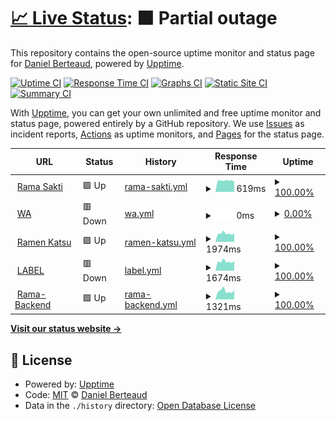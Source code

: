 # [📈 Live Status](https://dani.github.io/up): <!--live status--> **🟧 Partial outage**

This repository contains the open-source uptime monitor and status page for [Daniel Berteaud](https://www.ehtrace.com), powered by [Upptime](https://github.com/upptime/upptime).

[![Uptime CI](https://github.com/dani/up/workflows/Uptime%20CI/badge.svg)](https://github.com/dani/up/actions?query=workflow%3A%22Uptime+CI%22)
[![Response Time CI](https://github.com/dani/up/workflows/Response%20Time%20CI/badge.svg)](https://github.com/dani/up/actions?query=workflow%3A%22Response+Time+CI%22)
[![Graphs CI](https://github.com/dani/up/workflows/Graphs%20CI/badge.svg)](https://github.com/dani/up/actions?query=workflow%3A%22Graphs+CI%22)
[![Static Site CI](https://github.com/dani/up/workflows/Static%20Site%20CI/badge.svg)](https://github.com/dani/up/actions?query=workflow%3A%22Static+Site+CI%22)
[![Summary CI](https://github.com/dani/up/workflows/Summary%20CI/badge.svg)](https://github.com/dani/up/actions?query=workflow%3A%22Summary+CI%22)

With [Upptime](https://upptime.js.org), you can get your own unlimited and free uptime monitor and status page, powered entirely by a GitHub repository. We use [Issues](https://github.com/dani/up/issues) as incident reports, [Actions](https://github.com/dani/up/actions) as uptime monitors, and [Pages](https://dani.github.io/up) for the status page.

<!--start: status pages-->
<!-- This summary is generated by Upptime (https://github.com/upptime/upptime) -->
<!-- Do not edit this manually, your changes will be overwritten -->
<!-- prettier-ignore -->
| URL | Status | History | Response Time | Uptime |
| --- | ------ | ------- | ------------- | ------ |
| <img alt="" src="https://icons.duckduckgo.com/ip3/www.ramasakti.com.ico" height="13"> [Rama Sakti](https://www.ramasakti.com) | 🟩 Up | [rama-sakti.yml](https://github.com/danichrisd/up/commits/HEAD/history/rama-sakti.yml) | <details><summary><img alt="Response time graph" src="./graphs/rama-sakti/response-time-week.png" height="20"> 619ms</summary><br><a href="https://danichrisd.github.io/up/history/rama-sakti"><img alt="Response time 704" src="https://img.shields.io/endpoint?url=https%3A%2F%2Fraw.githubusercontent.com%2Fdanichrisd%2Fup%2FHEAD%2Fapi%2Frama-sakti%2Fresponse-time.json"></a><br><a href="https://danichrisd.github.io/up/history/rama-sakti"><img alt="24-hour response time 562" src="https://img.shields.io/endpoint?url=https%3A%2F%2Fraw.githubusercontent.com%2Fdanichrisd%2Fup%2FHEAD%2Fapi%2Frama-sakti%2Fresponse-time-day.json"></a><br><a href="https://danichrisd.github.io/up/history/rama-sakti"><img alt="7-day response time 619" src="https://img.shields.io/endpoint?url=https%3A%2F%2Fraw.githubusercontent.com%2Fdanichrisd%2Fup%2FHEAD%2Fapi%2Frama-sakti%2Fresponse-time-week.json"></a><br><a href="https://danichrisd.github.io/up/history/rama-sakti"><img alt="30-day response time 718" src="https://img.shields.io/endpoint?url=https%3A%2F%2Fraw.githubusercontent.com%2Fdanichrisd%2Fup%2FHEAD%2Fapi%2Frama-sakti%2Fresponse-time-month.json"></a><br><a href="https://danichrisd.github.io/up/history/rama-sakti"><img alt="1-year response time 749" src="https://img.shields.io/endpoint?url=https%3A%2F%2Fraw.githubusercontent.com%2Fdanichrisd%2Fup%2FHEAD%2Fapi%2Frama-sakti%2Fresponse-time-year.json"></a></details> | <details><summary><a href="https://danichrisd.github.io/up/history/rama-sakti">100.00%</a></summary><a href="https://danichrisd.github.io/up/history/rama-sakti"><img alt="All-time uptime 99.75%" src="https://img.shields.io/endpoint?url=https%3A%2F%2Fraw.githubusercontent.com%2Fdanichrisd%2Fup%2FHEAD%2Fapi%2Frama-sakti%2Fuptime.json"></a><br><a href="https://danichrisd.github.io/up/history/rama-sakti"><img alt="24-hour uptime 100.00%" src="https://img.shields.io/endpoint?url=https%3A%2F%2Fraw.githubusercontent.com%2Fdanichrisd%2Fup%2FHEAD%2Fapi%2Frama-sakti%2Fuptime-day.json"></a><br><a href="https://danichrisd.github.io/up/history/rama-sakti"><img alt="7-day uptime 100.00%" src="https://img.shields.io/endpoint?url=https%3A%2F%2Fraw.githubusercontent.com%2Fdanichrisd%2Fup%2FHEAD%2Fapi%2Frama-sakti%2Fuptime-week.json"></a><br><a href="https://danichrisd.github.io/up/history/rama-sakti"><img alt="30-day uptime 100.00%" src="https://img.shields.io/endpoint?url=https%3A%2F%2Fraw.githubusercontent.com%2Fdanichrisd%2Fup%2FHEAD%2Fapi%2Frama-sakti%2Fuptime-month.json"></a><br><a href="https://danichrisd.github.io/up/history/rama-sakti"><img alt="1-year uptime 99.81%" src="https://img.shields.io/endpoint?url=https%3A%2F%2Fraw.githubusercontent.com%2Fdanichrisd%2Fup%2FHEAD%2Fapi%2Frama-sakti%2Fuptime-year.json"></a></details>
| <img alt="" src="https://icons.duckduckgo.com/ip3/103.150.92.1.ico" height="13"> [WA](http://103.150.92.1:1680/) | 🟥 Down | [wa.yml](https://github.com/danichrisd/up/commits/HEAD/history/wa.yml) | <details><summary><img alt="Response time graph" src="./graphs/wa/response-time-week.png" height="20"> 0ms</summary><br><a href="https://danichrisd.github.io/up/history/wa"><img alt="Response time 0" src="https://img.shields.io/endpoint?url=https%3A%2F%2Fraw.githubusercontent.com%2Fdanichrisd%2Fup%2FHEAD%2Fapi%2Fwa%2Fresponse-time.json"></a><br><a href="https://danichrisd.github.io/up/history/wa"><img alt="24-hour response time 0" src="https://img.shields.io/endpoint?url=https%3A%2F%2Fraw.githubusercontent.com%2Fdanichrisd%2Fup%2FHEAD%2Fapi%2Fwa%2Fresponse-time-day.json"></a><br><a href="https://danichrisd.github.io/up/history/wa"><img alt="7-day response time 0" src="https://img.shields.io/endpoint?url=https%3A%2F%2Fraw.githubusercontent.com%2Fdanichrisd%2Fup%2FHEAD%2Fapi%2Fwa%2Fresponse-time-week.json"></a><br><a href="https://danichrisd.github.io/up/history/wa"><img alt="30-day response time 0" src="https://img.shields.io/endpoint?url=https%3A%2F%2Fraw.githubusercontent.com%2Fdanichrisd%2Fup%2FHEAD%2Fapi%2Fwa%2Fresponse-time-month.json"></a><br><a href="https://danichrisd.github.io/up/history/wa"><img alt="1-year response time 0" src="https://img.shields.io/endpoint?url=https%3A%2F%2Fraw.githubusercontent.com%2Fdanichrisd%2Fup%2FHEAD%2Fapi%2Fwa%2Fresponse-time-year.json"></a></details> | <details><summary><a href="https://danichrisd.github.io/up/history/wa">0.00%</a></summary><a href="https://danichrisd.github.io/up/history/wa"><img alt="All-time uptime 27.35%" src="https://img.shields.io/endpoint?url=https%3A%2F%2Fraw.githubusercontent.com%2Fdanichrisd%2Fup%2FHEAD%2Fapi%2Fwa%2Fuptime.json"></a><br><a href="https://danichrisd.github.io/up/history/wa"><img alt="24-hour uptime 0.00%" src="https://img.shields.io/endpoint?url=https%3A%2F%2Fraw.githubusercontent.com%2Fdanichrisd%2Fup%2FHEAD%2Fapi%2Fwa%2Fuptime-day.json"></a><br><a href="https://danichrisd.github.io/up/history/wa"><img alt="7-day uptime 0.00%" src="https://img.shields.io/endpoint?url=https%3A%2F%2Fraw.githubusercontent.com%2Fdanichrisd%2Fup%2FHEAD%2Fapi%2Fwa%2Fuptime-week.json"></a><br><a href="https://danichrisd.github.io/up/history/wa"><img alt="30-day uptime 0.00%" src="https://img.shields.io/endpoint?url=https%3A%2F%2Fraw.githubusercontent.com%2Fdanichrisd%2Fup%2FHEAD%2Fapi%2Fwa%2Fuptime-month.json"></a><br><a href="https://danichrisd.github.io/up/history/wa"><img alt="1-year uptime 0.00%" src="https://img.shields.io/endpoint?url=https%3A%2F%2Fraw.githubusercontent.com%2Fdanichrisd%2Fup%2FHEAD%2Fapi%2Fwa%2Fuptime-year.json"></a></details>
| <img alt="" src="https://icons.duckduckgo.com/ip3/systemalpha.net.ico" height="13"> [Ramen Katsu](https://systemalpha.net/ramenkatsu) | 🟩 Up | [ramen-katsu.yml](https://github.com/danichrisd/up/commits/HEAD/history/ramen-katsu.yml) | <details><summary><img alt="Response time graph" src="./graphs/ramen-katsu/response-time-week.png" height="20"> 1974ms</summary><br><a href="https://danichrisd.github.io/up/history/ramen-katsu"><img alt="Response time 2377" src="https://img.shields.io/endpoint?url=https%3A%2F%2Fraw.githubusercontent.com%2Fdanichrisd%2Fup%2FHEAD%2Fapi%2Framen-katsu%2Fresponse-time.json"></a><br><a href="https://danichrisd.github.io/up/history/ramen-katsu"><img alt="24-hour response time 2008" src="https://img.shields.io/endpoint?url=https%3A%2F%2Fraw.githubusercontent.com%2Fdanichrisd%2Fup%2FHEAD%2Fapi%2Framen-katsu%2Fresponse-time-day.json"></a><br><a href="https://danichrisd.github.io/up/history/ramen-katsu"><img alt="7-day response time 1974" src="https://img.shields.io/endpoint?url=https%3A%2F%2Fraw.githubusercontent.com%2Fdanichrisd%2Fup%2FHEAD%2Fapi%2Framen-katsu%2Fresponse-time-week.json"></a><br><a href="https://danichrisd.github.io/up/history/ramen-katsu"><img alt="30-day response time 1853" src="https://img.shields.io/endpoint?url=https%3A%2F%2Fraw.githubusercontent.com%2Fdanichrisd%2Fup%2FHEAD%2Fapi%2Framen-katsu%2Fresponse-time-month.json"></a><br><a href="https://danichrisd.github.io/up/history/ramen-katsu"><img alt="1-year response time 2169" src="https://img.shields.io/endpoint?url=https%3A%2F%2Fraw.githubusercontent.com%2Fdanichrisd%2Fup%2FHEAD%2Fapi%2Framen-katsu%2Fresponse-time-year.json"></a></details> | <details><summary><a href="https://danichrisd.github.io/up/history/ramen-katsu">100.00%</a></summary><a href="https://danichrisd.github.io/up/history/ramen-katsu"><img alt="All-time uptime 99.79%" src="https://img.shields.io/endpoint?url=https%3A%2F%2Fraw.githubusercontent.com%2Fdanichrisd%2Fup%2FHEAD%2Fapi%2Framen-katsu%2Fuptime.json"></a><br><a href="https://danichrisd.github.io/up/history/ramen-katsu"><img alt="24-hour uptime 100.00%" src="https://img.shields.io/endpoint?url=https%3A%2F%2Fraw.githubusercontent.com%2Fdanichrisd%2Fup%2FHEAD%2Fapi%2Framen-katsu%2Fuptime-day.json"></a><br><a href="https://danichrisd.github.io/up/history/ramen-katsu"><img alt="7-day uptime 100.00%" src="https://img.shields.io/endpoint?url=https%3A%2F%2Fraw.githubusercontent.com%2Fdanichrisd%2Fup%2FHEAD%2Fapi%2Framen-katsu%2Fuptime-week.json"></a><br><a href="https://danichrisd.github.io/up/history/ramen-katsu"><img alt="30-day uptime 100.00%" src="https://img.shields.io/endpoint?url=https%3A%2F%2Fraw.githubusercontent.com%2Fdanichrisd%2Fup%2FHEAD%2Fapi%2Framen-katsu%2Fuptime-month.json"></a><br><a href="https://danichrisd.github.io/up/history/ramen-katsu"><img alt="1-year uptime 99.99%" src="https://img.shields.io/endpoint?url=https%3A%2F%2Fraw.githubusercontent.com%2Fdanichrisd%2Fup%2FHEAD%2Fapi%2Framen-katsu%2Fuptime-year.json"></a></details>
| <img alt="" src="https://icons.duckduckgo.com/ip3/systemalpha.net.ico" height="13"> [LABEL](https://systemalpha.net/label) | 🟥 Down | [label.yml](https://github.com/danichrisd/up/commits/HEAD/history/label.yml) | <details><summary><img alt="Response time graph" src="./graphs/label/response-time-week.png" height="20"> 1674ms</summary><br><a href="https://danichrisd.github.io/up/history/label"><img alt="Response time 1994" src="https://img.shields.io/endpoint?url=https%3A%2F%2Fraw.githubusercontent.com%2Fdanichrisd%2Fup%2FHEAD%2Fapi%2Flabel%2Fresponse-time.json"></a><br><a href="https://danichrisd.github.io/up/history/label"><img alt="24-hour response time 1345" src="https://img.shields.io/endpoint?url=https%3A%2F%2Fraw.githubusercontent.com%2Fdanichrisd%2Fup%2FHEAD%2Fapi%2Flabel%2Fresponse-time-day.json"></a><br><a href="https://danichrisd.github.io/up/history/label"><img alt="7-day response time 1674" src="https://img.shields.io/endpoint?url=https%3A%2F%2Fraw.githubusercontent.com%2Fdanichrisd%2Fup%2FHEAD%2Fapi%2Flabel%2Fresponse-time-week.json"></a><br><a href="https://danichrisd.github.io/up/history/label"><img alt="30-day response time 1872" src="https://img.shields.io/endpoint?url=https%3A%2F%2Fraw.githubusercontent.com%2Fdanichrisd%2Fup%2FHEAD%2Fapi%2Flabel%2Fresponse-time-month.json"></a><br><a href="https://danichrisd.github.io/up/history/label"><img alt="1-year response time 1897" src="https://img.shields.io/endpoint?url=https%3A%2F%2Fraw.githubusercontent.com%2Fdanichrisd%2Fup%2FHEAD%2Fapi%2Flabel%2Fresponse-time-year.json"></a></details> | <details><summary><a href="https://danichrisd.github.io/up/history/label">100.00%</a></summary><a href="https://danichrisd.github.io/up/history/label"><img alt="All-time uptime 99.64%" src="https://img.shields.io/endpoint?url=https%3A%2F%2Fraw.githubusercontent.com%2Fdanichrisd%2Fup%2FHEAD%2Fapi%2Flabel%2Fuptime.json"></a><br><a href="https://danichrisd.github.io/up/history/label"><img alt="24-hour uptime 99.98%" src="https://img.shields.io/endpoint?url=https%3A%2F%2Fraw.githubusercontent.com%2Fdanichrisd%2Fup%2FHEAD%2Fapi%2Flabel%2Fuptime-day.json"></a><br><a href="https://danichrisd.github.io/up/history/label"><img alt="7-day uptime 100.00%" src="https://img.shields.io/endpoint?url=https%3A%2F%2Fraw.githubusercontent.com%2Fdanichrisd%2Fup%2FHEAD%2Fapi%2Flabel%2Fuptime-week.json"></a><br><a href="https://danichrisd.github.io/up/history/label"><img alt="30-day uptime 100.00%" src="https://img.shields.io/endpoint?url=https%3A%2F%2Fraw.githubusercontent.com%2Fdanichrisd%2Fup%2FHEAD%2Fapi%2Flabel%2Fuptime-month.json"></a><br><a href="https://danichrisd.github.io/up/history/label"><img alt="1-year uptime 99.98%" src="https://img.shields.io/endpoint?url=https%3A%2F%2Fraw.githubusercontent.com%2Fdanichrisd%2Fup%2FHEAD%2Fapi%2Flabel%2Fuptime-year.json"></a></details>
| <img alt="" src="https://icons.duckduckgo.com/ip3/systemalpha.net.ico" height="13"> [Rama-Backend](https://systemalpha.net/ramasakti) | 🟩 Up | [rama-backend.yml](https://github.com/danichrisd/up/commits/HEAD/history/rama-backend.yml) | <details><summary><img alt="Response time graph" src="./graphs/rama-backend/response-time-week.png" height="20"> 1321ms</summary><br><a href="https://danichrisd.github.io/up/history/rama-backend"><img alt="Response time 1664" src="https://img.shields.io/endpoint?url=https%3A%2F%2Fraw.githubusercontent.com%2Fdanichrisd%2Fup%2FHEAD%2Fapi%2Frama-backend%2Fresponse-time.json"></a><br><a href="https://danichrisd.github.io/up/history/rama-backend"><img alt="24-hour response time 1441" src="https://img.shields.io/endpoint?url=https%3A%2F%2Fraw.githubusercontent.com%2Fdanichrisd%2Fup%2FHEAD%2Fapi%2Frama-backend%2Fresponse-time-day.json"></a><br><a href="https://danichrisd.github.io/up/history/rama-backend"><img alt="7-day response time 1321" src="https://img.shields.io/endpoint?url=https%3A%2F%2Fraw.githubusercontent.com%2Fdanichrisd%2Fup%2FHEAD%2Fapi%2Frama-backend%2Fresponse-time-week.json"></a><br><a href="https://danichrisd.github.io/up/history/rama-backend"><img alt="30-day response time 1545" src="https://img.shields.io/endpoint?url=https%3A%2F%2Fraw.githubusercontent.com%2Fdanichrisd%2Fup%2FHEAD%2Fapi%2Frama-backend%2Fresponse-time-month.json"></a><br><a href="https://danichrisd.github.io/up/history/rama-backend"><img alt="1-year response time 1570" src="https://img.shields.io/endpoint?url=https%3A%2F%2Fraw.githubusercontent.com%2Fdanichrisd%2Fup%2FHEAD%2Fapi%2Frama-backend%2Fresponse-time-year.json"></a></details> | <details><summary><a href="https://danichrisd.github.io/up/history/rama-backend">100.00%</a></summary><a href="https://danichrisd.github.io/up/history/rama-backend"><img alt="All-time uptime 99.81%" src="https://img.shields.io/endpoint?url=https%3A%2F%2Fraw.githubusercontent.com%2Fdanichrisd%2Fup%2FHEAD%2Fapi%2Frama-backend%2Fuptime.json"></a><br><a href="https://danichrisd.github.io/up/history/rama-backend"><img alt="24-hour uptime 100.00%" src="https://img.shields.io/endpoint?url=https%3A%2F%2Fraw.githubusercontent.com%2Fdanichrisd%2Fup%2FHEAD%2Fapi%2Frama-backend%2Fuptime-day.json"></a><br><a href="https://danichrisd.github.io/up/history/rama-backend"><img alt="7-day uptime 100.00%" src="https://img.shields.io/endpoint?url=https%3A%2F%2Fraw.githubusercontent.com%2Fdanichrisd%2Fup%2FHEAD%2Fapi%2Frama-backend%2Fuptime-week.json"></a><br><a href="https://danichrisd.github.io/up/history/rama-backend"><img alt="30-day uptime 100.00%" src="https://img.shields.io/endpoint?url=https%3A%2F%2Fraw.githubusercontent.com%2Fdanichrisd%2Fup%2FHEAD%2Fapi%2Frama-backend%2Fuptime-month.json"></a><br><a href="https://danichrisd.github.io/up/history/rama-backend"><img alt="1-year uptime 99.99%" src="https://img.shields.io/endpoint?url=https%3A%2F%2Fraw.githubusercontent.com%2Fdanichrisd%2Fup%2FHEAD%2Fapi%2Frama-backend%2Fuptime-year.json"></a></details>

<!--end: status pages-->

[**Visit our status website →**](https://dani.github.io/up)

## 📄 License

- Powered by: [Upptime](https://github.com/upptime/upptime)
- Code: [MIT](./LICENSE) © [Daniel Berteaud](https://www.ehtrace.com)
- Data in the `./history` directory: [Open Database License](https://opendatacommons.org/licenses/odbl/1-0/)
